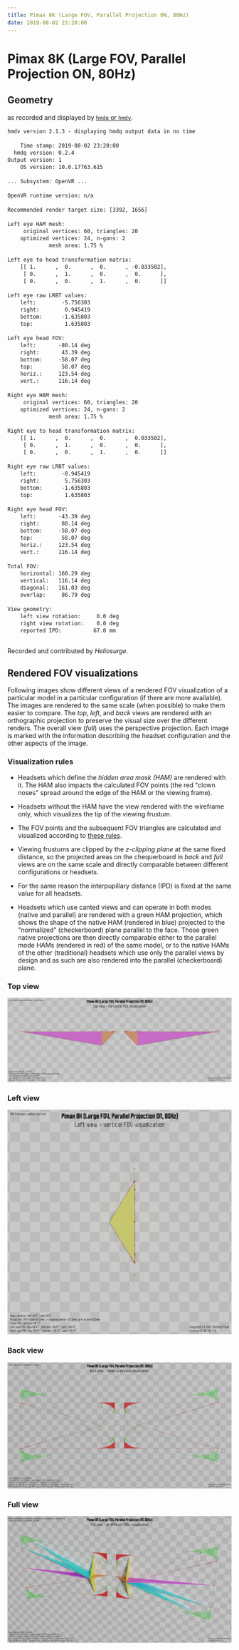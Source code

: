 ```yaml
---
title: Pimax 8K (Large FOV, Parallel Projection ON, 80Hz)
date: 2019-08-02 23:20:00
---
```

# Pimax 8K (Large FOV, Parallel Projection ON, 80Hz)

## Geometry

as recorded and displayed by [`hmdq` or `hmdv`](https://github.com/risa2000/hmdq).
```
hmdv version 2.1.3 - displaying hmdq output data in no time

    Time stamp: 2019-08-02 23:20:00
  hmdq version: 0.2.4
Output version: 1
    OS version: 10.0.17763.615

... Subsystem: OpenVR ...

OpenVR runtime version: n/a

Recommended render target size: [3392, 1656]

Left eye HAM mesh:
     original vertices: 60, triangles: 20
    optimized vertices: 24, n-gons: 2
             mesh area: 1.75 %

Left eye to head transformation matrix:
    [[ 1.      ,  0.      ,  0.      , -0.033502],
     [ 0.      ,  1.      ,  0.      ,  0.      ],
     [ 0.      ,  0.      ,  1.      ,  0.      ]]

Left eye raw LRBT values:
    left:        -5.756303
    right:        0.945419
    bottom:      -1.635803
    top:          1.635803

Left eye head FOV:
    left:       -80.14 deg
    right:       43.39 deg
    bottom:     -58.07 deg
    top:         58.07 deg
    horiz.:     123.54 deg
    vert.:      116.14 deg

Right eye HAM mesh:
     original vertices: 60, triangles: 20
    optimized vertices: 24, n-gons: 2
             mesh area: 1.75 %

Right eye to head transformation matrix:
    [[ 1.      ,  0.      ,  0.      ,  0.033502],
     [ 0.      ,  1.      ,  0.      ,  0.      ],
     [ 0.      ,  0.      ,  1.      ,  0.      ]]

Right eye raw LRBT values:
    left:        -0.945419
    right:        5.756303
    bottom:      -1.635803
    top:          1.635803

Right eye head FOV:
    left:       -43.39 deg
    right:       80.14 deg
    bottom:     -58.07 deg
    top:         58.07 deg
    horiz.:     123.54 deg
    vert.:      116.14 deg

Total FOV:
    horizontal: 160.29 deg
    vertical:   116.14 deg
    diagonal:   161.03 deg
    overlap:     86.79 deg

View geometry:
    left view rotation:     0.0 deg
    right view rotation:    0.0 deg
    reported IPD:          67.0 mm


```
Recorded and contributed by _Heliosurge_.

## Rendered FOV visualizations

Following images show different views of a rendered FOV visualization of a
particular model in a particular configuration (if there are more available).
The images are rendered to the same scale (when possible) to make them easier
to compare. The _top_, _left_, and _back_ views are rendered with an
orthographic projection to preserve the visual size over the different renders.
The overall view (_full_) uses the perspective projection. Each image is marked
with the information describing the headset configuration and the other aspects
of the image.

### Visualization rules

* Headsets which define the _hidden area mask (HAM)_ are rendered with it. The
  HAM also impacts the calculated FOV points (the red "clown noses" spread
  around the edge of the HAM or the viewing frame).

* Headsets without the HAM have the view rendered with the wireframe only, which
  visualizes the tip of the viewing frustum.

* The FOV points and the subsequent FOV triangles are calculated and visualized
  according to [these
  rules](https://risa2000.github.io/vrdocs/docs/hmd_fov_calculation).

* Viewing frustums are clipped by the _z-clipping plane_ at the same fixed
  distance, so the projected areas on the chequerboard in _back_ and _full_
  views are on the same scale and directly comparable between different
  configurations or headsets.

* For the same reason the interpupillary distance (IPD) is fixed at the same
  value for all headsets.

* Headsets which use canted views and can operate in both modes (native and
  parallel) are rendered with a green HAM projection, which shows the shape of
  the native HAM (rendered in blue) projected to the "normalized"
  (checkerboard) plane parallel to the face. Those green native projections are
  then directly comparable either to the parallel mode HAMs (rendered in red)
  of the same model, or to the native HAMs of the other (traditional) headsets
  which use only the parallel views by design and as such are also rendered
  into the parallel (checkerboard) plane.

### Top view
[![Pimax 8K (Large FOV, Parallel Projection ON, 80Hz) - top view](../images/Pimax8K_Large_PP_R80_top.dmx.png)](../images/Pimax8K_Large_PP_R80_top.dmx.png)

### Left view
[![Pimax 8K (Large FOV, Parallel Projection ON, 80Hz) - left view](../images/Pimax8K_Large_PP_R80_left.dmx.png)](../images/Pimax8K_Large_PP_R80_left.dmx.png)

### Back view
[![Pimax 8K (Large FOV, Parallel Projection ON, 80Hz) - back view](../images/Pimax8K_Large_PP_R80_back.dmx.png)](../images/Pimax8K_Large_PP_R80_back.dmx.png)

### Full view
[![Pimax 8K (Large FOV, Parallel Projection ON, 80Hz) - full view](../images/Pimax8K_Large_PP_R80_over.dmx.png)](../images/Pimax8K_Large_PP_R80_over.dmx.png)

